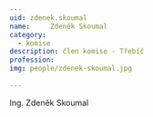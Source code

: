 ```yaml
---
uid: zdenek.skoumal
name:     Zdeněk Skoumal
category:
  - komise
description: člen komise - Třebíč
profession: 
img: people/zdenek-skoumal.jpg
  
---
```


Ing. Zdeněk Skoumal
